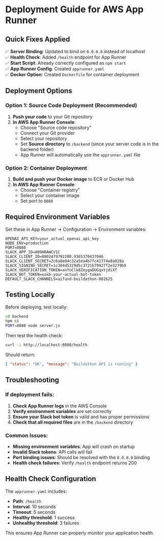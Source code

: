 # Deployment Guide for AWS App Runner

## Quick Fixes Applied

✅ **Server Binding**: Updated to bind on `0.0.0.0` instead of localhost  
✅ **Health Check**: Added `/health` endpoint for App Runner  
✅ **Start Script**: Already correctly configured as `npm start`  
✅ **App Runner Config**: Created `apprunner.yaml`  
✅ **Docker Option**: Created `Dockerfile` for container deployment

## Deployment Options

### Option 1: Source Code Deployment (Recommended)

1. **Push your code** to your Git repository
2. **In AWS App Runner Console**:
   - Choose "Source code repository"
   - Connect your Git provider
   - Select your repository
   - Set **Source directory** to `/backend` (since your server code is in the backend folder)
   - App Runner will automatically use the `apprunner.yaml` file

### Option 2: Container Deployment

1. **Build and push your Docker image** to ECR or Docker Hub
2. **In AWS App Runner Console**:
   - Choose "Container registry"
   - Select your container image
   - Set port to `8080`

## Required Environment Variables

Set these in App Runner → Configuration → Environment variables:

```
OPENAI_API_KEY=your_actual_openai_api_key
NODE_ENV=production
PORT=8080
SLACK_APP_ID=A09ARAWCV1C
SLACK_CLIENT_ID=8802479792208.9365370437046
SLACK_CLIENT_SECRET=2c6a0e04c32a5ea4b7fc41774e8a028a
SLACK_SIGNING_SECRET=1c304d5329d5c3721b79927f2e3279b9
SLACK_VERIFICATION_TOKEN=anYoClk8ZeygaDUGqxtjdiXT
SLACK_BOT_TOKEN=xoxb-your-actual-bot-token
DEFAULT_SLACK_CHANNELS=aifund-buildathon-081625
```

## Testing Locally

Before deploying, test locally:

```bash
cd backend
npm ci
PORT=8080 node server.js
```

Then test the health check:

```bash
curl -i http://localhost:8080/health
```

Should return:

```json
{ "status": "OK", "message": "Buildathon API is running" }
```

## Troubleshooting

### If deployment fails:

1. **Check App Runner logs** in the AWS Console
2. **Verify environment variables** are set correctly
3. **Ensure your Slack bot token** is valid and has proper permissions
4. **Check that all required files** are in the `/backend` directory

### Common Issues:

- **Missing environment variables**: App will crash on startup
- **Invalid Slack tokens**: API calls will fail
- **Port binding issues**: Should be resolved with the `0.0.0.0` binding
- **Health check failures**: Verify `/health` endpoint returns 200

## Health Check Configuration

The `apprunner.yaml` includes:

- **Path**: `/health`
- **Interval**: 10 seconds
- **Timeout**: 5 seconds
- **Healthy threshold**: 1 success
- **Unhealthy threshold**: 3 failures

This ensures App Runner can properly monitor your application health.
